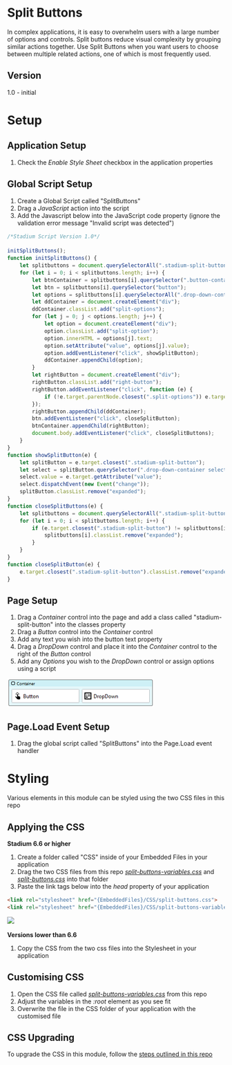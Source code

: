 # Split Buttons

In complex applications, it is easy to overwhelm users with a large number of options and controls. Split buttons reduce visual complexity by grouping similar actions together. Use Split Buttons when you want users to choose between multiple related actions, one of which is most frequently used. 

## Version 
1.0 - initial

# Setup

## Application Setup
1. Check the *Enable Style Sheet* checkbox in the application properties

## Global Script Setup
1. Create a Global Script called "SplitButtons"
3. Drag a *JavaScript* action into the script
4. Add the Javascript below into the JavaScript code property (ignore the validation error message "Invalid script was detected")
```javascript
/*Stadium Script Version 1.0*/

initSplitButtons();
function initSplitButtons() {
    let splitbuttons = document.querySelectorAll(".stadium-split-button");
    for (let i = 0; i < splitbuttons.length; i++) {
        let btnContainer = splitbuttons[i].querySelector(".button-container");
        let btn = splitbuttons[i].querySelector("button");
        let options = splitbuttons[i].querySelectorAll(".drop-down-container select option");
        let ddContainer = document.createElement("div");
        ddContainer.classList.add("split-options");
        for (let j = 0; j < options.length; j++) {
            let option = document.createElement("div");
            option.classList.add("split-option");
            option.innerHTML = options[j].text;
            option.setAttribute("value", options[j].value);
            option.addEventListener("click", showSplitButton);
            ddContainer.appendChild(option);
        }
        let rightButton = document.createElement("div");
        rightButton.classList.add("right-button");
        rightButton.addEventListener("click", function (e) {
            if (!e.target.parentNode.closest(".split-options")) e.target.closest(".stadium-split-button").classList.toggle("expanded");
        });
        rightButton.appendChild(ddContainer);
        btn.addEventListener("click", closeSplitButton);
        btnContainer.appendChild(rightButton);
        document.body.addEventListener("click", closeSplitButtons);
    }
}
function showSplitButton(e) {
    let splitButton = e.target.closest(".stadium-split-button");
    let select = splitButton.querySelector(".drop-down-container select");
    select.value = e.target.getAttribute("value");
    select.dispatchEvent(new Event("change"));
    splitButton.classList.remove("expanded");
}
function closeSplitButtons(e) {
    let splitbuttons = document.querySelectorAll(".stadium-split-button");
    for (let i = 0; i < splitbuttons.length; i++) {
        if (e.target.closest(".stadium-split-button") != splitbuttons[i]) {
            splitbuttons[i].classList.remove("expanded");
        }
    }
}
function closeSplitButton(e) {
    e.target.closest(".stadium-split-button").classList.remove("expanded");
}
```

## Page Setup
1. Drag a *Container* control into the page and add a class called "stadium-split-button" into the classes property
2. Drag a *Button* control into the *Container* control
3. Add any text you wish into the button  text property
4. Drag a *DropDown* control and place it into the *Container* control to the right of the *Button* control
5. Add any *Options* you wish to the *DropDown* control or assign options using a script

![](images/SplitButtonControls.png)

## Page.Load Event Setup
1. Drag the global script called "SplitButtons" into the Page.Load event handler

# Styling
Various elements in this module can be styled using the two CSS files in this repo

## Applying the CSS

**Stadium 6.6 or higher**
1. Create a folder called "CSS" inside of your Embedded Files in your application
2. Drag the two CSS files from this repo [*split-buttons-variables.css*](split-buttons-variables.css) and [*split-buttons.css*](split-buttons.css) into that folder
3. Paste the link tags below into the *head* property of your application
```html
<link rel="stylesheet" href="{EmbeddedFiles}/CSS/split-buttons.css">
<link rel="stylesheet" href="{EmbeddedFiles}/CSS/split-buttons-variables.css">
``` 

![](images/ApplicationHeadProp.png)

**Versions lower than 6.6**
1. Copy the CSS from the two css files into the Stylesheet in your application

## Customising CSS
1. Open the CSS file called [*split-buttons-variables.css*](split-buttons-variables.css) from this repo
2. Adjust the variables in the *:root* element as you see fit
3. Overwrite the file in the CSS folder of your application with the customised file

## CSS Upgrading
To upgrade the CSS in this module, follow the [steps outlined in this repo](https://github.com/stadium-software/samples-upgrading)
